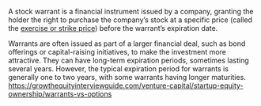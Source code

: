 A stock warrant is a financial instrument issued by a company, granting the holder the right to purchase the company’s stock at a specific price (called the [exercise or strike price](https://growthequityinterviewguide.com/venture-capital/startup-equity-ownership/strike-price)) before the warrant’s expiration date. 

Warrants are often issued as part of a larger financial deal, such as bond offerings or capital-raising initiatives, to make the investment more attractive. They can have long-term expiration periods, sometimes lasting several years. However, the typical expiration period for warrants is generally one to two years, with some warrants having longer maturities.
https://growthequityinterviewguide.com/venture-capital/startup-equity-ownership/warrants-vs-options